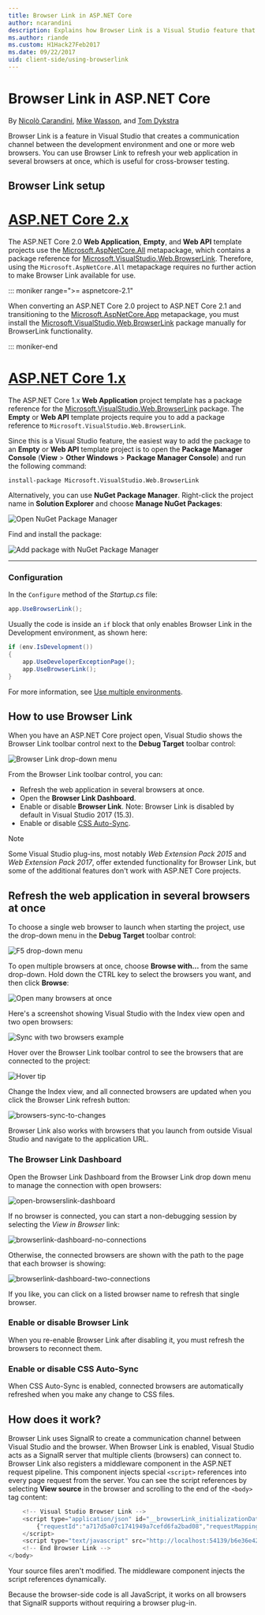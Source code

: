 ```yaml
---
title: Browser Link in ASP.NET Core
author: ncarandini
description: Explains how Browser Link is a Visual Studio feature that links the development environment with one or more web browsers.
ms.author: riande
ms.custom: H1Hack27Feb2017
ms.date: 09/22/2017
uid: client-side/using-browserlink
---
```

# Browser Link in ASP.NET Core

By [Nicolò Carandini](https://github.com/ncarandini), [Mike Wasson](https://github.com/MikeWasson), and [Tom Dykstra](https://github.com/tdykstra)

Browser Link is a feature in Visual Studio that creates a communication channel between the development environment and one or more web browsers. You can use Browser Link to refresh your web application in several browsers at once, which is useful for cross-browser testing.

## Browser Link setup

# [ASP.NET Core 2.x](#tab/aspnetcore2x)

The ASP.NET Core 2.0 **Web Application**, **Empty**, and **Web API** template projects use the [Microsoft.AspNetCore.All](https://www.nuget.org/packages/Microsoft.AspNetCore.All/) metapackage, which contains a package reference for [Microsoft.VisualStudio.Web.BrowserLink](https://www.nuget.org/packages/Microsoft.VisualStudio.Web.BrowserLink/). Therefore, using the `Microsoft.AspNetCore.All` metapackage requires no further action to make Browser Link available for use.

::: moniker range=">= aspnetcore-2.1"

When converting an ASP.NET Core 2.0 project to ASP.NET Core 2.1 and transitioning to the [Microsoft.AspNetCore.App](xref:fundamentals/metapackage-app) metapackage, you must install the [Microsoft.VisualStudio.Web.BrowserLink](https://www.nuget.org/packages/Microsoft.VisualStudio.Web.BrowserLink/) package manually for BrowserLink functionality.

::: moniker-end

# [ASP.NET Core 1.x](#tab/aspnetcore1x)

The ASP.NET Core 1.x **Web Application** project template has a package reference for the [Microsoft.VisualStudio.Web.BrowserLink](https://www.nuget.org/packages/Microsoft.VisualStudio.Web.BrowserLink/) package. The **Empty** or **Web API** template projects require you to add a package reference to `Microsoft.VisualStudio.Web.BrowserLink`.

Since this is a Visual Studio feature, the easiest way to add the package to an **Empty** or **Web API** template project is to open the **Package Manager Console** (**View** > **Other Windows** > **Package Manager Console**) and run the following command:

```console
install-package Microsoft.VisualStudio.Web.BrowserLink
```

Alternatively, you can use **NuGet Package Manager**. Right-click the project name in **Solution Explorer** and choose **Manage NuGet Packages**:

![Open NuGet Package Manager](using-browserlink/_static/open-nuget-package-manager.png)

Find and install the package:

![Add package with NuGet Package Manager](using-browserlink/_static/add-package-with-nuget-package-manager.png)

---

### Configuration

In the `Configure` method of the *Startup.cs* file:

```csharp
app.UseBrowserLink();
```

Usually the code is inside an `if` block that only enables Browser Link in the Development environment, as shown here:

```csharp
if (env.IsDevelopment())
{
    app.UseDeveloperExceptionPage();
    app.UseBrowserLink();
}
```

For more information, see [Use multiple environments](xref:fundamentals/environments).

## How to use Browser Link

When you have an ASP.NET Core project open, Visual Studio shows the Browser Link toolbar control next to the **Debug Target** toolbar control:

![Browser Link drop-down menu](using-browserlink/_static/browserLink-dropdown-menu.png)

From the Browser Link toolbar control, you can:

* Refresh the web application in several browsers at once.
* Open the **Browser Link Dashboard**.
* Enable or disable **Browser Link**. Note: Browser Link is disabled by default in Visual Studio 2017 (15.3).
* Enable or disable [CSS Auto-Sync](#enable-or-disable-css-auto-sync).

> [!NOTE]
> Some Visual Studio plug-ins, most notably *Web Extension Pack 2015* and *Web Extension Pack 2017*, offer extended functionality for Browser Link, but some of the additional features don't work with ASP.NET Core projects.

## Refresh the web application in several browsers at once

To choose a single web browser to launch when starting the project, use the drop-down menu in the **Debug Target** toolbar control:

![F5 drop-down menu](using-browserlink/_static/debug-target-dropdown-menu.png)

To open multiple browsers at once, choose **Browse with...** from the same drop-down. Hold down the CTRL key to select the browsers you want, and then click **Browse**:

![Open many browsers at once](using-browserlink/_static/open-many-browsers-at-once.png)

Here's a screenshot showing Visual Studio with the Index view open and two open browsers:

![Sync with two browsers example](using-browserlink/_static/sync-with-two-browsers-example.png)

Hover over the Browser Link toolbar control to see the browsers that are connected to the project:

![Hover tip](using-browserlink/_static/hoover-tip.png)

Change the Index view, and all connected browsers are updated when you click the Browser Link refresh button:

![browsers-sync-to-changes](using-browserlink/_static/browsers-sync-to-changes.png)

Browser Link also works with browsers that you launch from outside Visual Studio and navigate to the application URL.

### The Browser Link Dashboard

Open the Browser Link Dashboard from the Browser Link drop down menu to manage the connection with open browsers:

![open-browserslink-dashboard](using-browserlink/_static/open-browserlink-dashboard.png)

If no browser is connected, you can start a non-debugging session by selecting the *View in Browser* link:

![browserlink-dashboard-no-connections](using-browserlink/_static/browserlink-dashboard-no-connections.png)

Otherwise, the connected browsers are shown with the path to the page that each browser is showing:

![browserlink-dashboard-two-connections](using-browserlink/_static/browserlink-dashboard-two-connections.png)

If you like, you can click on a listed browser name to refresh that single browser.

### Enable or disable Browser Link

When you re-enable Browser Link after disabling it, you must refresh the browsers to reconnect them.

### Enable or disable CSS Auto-Sync

When CSS Auto-Sync is enabled, connected browsers are automatically refreshed when you make any change to CSS files.

## How does it work?

Browser Link uses SignalR to create a communication channel between Visual Studio and the browser. When Browser Link is enabled, Visual Studio acts as a SignalR server that multiple clients (browsers) can connect to. Browser Link also registers a middleware component in the ASP.NET request pipeline. This component injects special `<script>` references into every page request from the server. You can see the script references by selecting **View source** in the browser and scrolling to the end of the `<body>` tag content:

```javascript
    <!-- Visual Studio Browser Link -->
    <script type="application/json" id="__browserLink_initializationData">
        {"requestId":"a717d5a07c1741949a7cefd6fa2bad08","requestMappingFromServer":false}
    </script>
    <script type="text/javascript" src="http://localhost:54139/b6e36e429d034f578ebccd6a79bf19bf/browserLink" async="async"></script>
    <!-- End Browser Link -->
</body>
```

Your source files aren't modified. The middleware component injects the script references dynamically. 

Because the browser-side code is all JavaScript, it works on all browsers that SignalR supports without requiring a browser plug-in.
